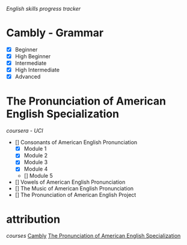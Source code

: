*English skills progress tracker*

# Cambly - Grammar

- [x] Beginner
- [x] High Beginner
- [x] Intermediate
- [x] High Intermediate
- [x] Advanced

# The Pronunciation of American English Specialization
*coursera - UCI*

- [] Consonants of American English Pronunciation
    - [x] Module 1
    - [x] Module 2
    - [x] Module 3
    - [x] Module 4
    - [] Module 5
- [] Vowels of American English Pronunciation
- [] The Music of American English Pronunciation
- [] The Pronunciation of American English Project

# attribution
*courses*
[Cambly](https://www.cambly.com)
[The Pronunciation of American English Specialization](https://www.coursera.org/specializations/american-english-pronunciation)
